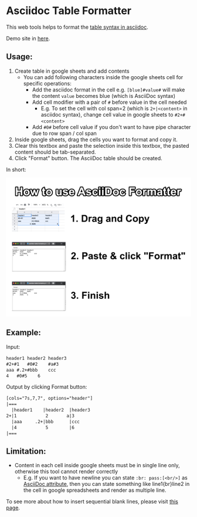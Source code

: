 # Asciidoc Table Formatter

This web tools helps to format the [table syntax in asciidoc](https://asciidoctor.org/docs/asciidoc-syntax-quick-reference/#tables).

Demo site in [here](https://asciidoc-table-formatter.github.io).

## Usage:

1. Create table in google sheets and add contents
    * You can add following characters inside the google sheets cell for specific operations:
        * Add the asciidoc format in the cell e.g. `[blue]#value#` will make the content `value` becomes blue (which is AsciiDoc syntax)
        * Add cell modifier with a pair of `#` before value in the cell needed
            * E.g. To set the cell with col span=2 (which is `2+|<content>` in asciidoc syntax), change cell value in google sheets to `#2+#<content>`
        * Add `#0#` before cell value if you don't want to have pipe character due to row span / col span
2. Inside google sheets, drag the cells you want to format and copy it.
3. Clear this textbox and paste the selection inside this textbox, the pasted content should be tab-separated.
4. Click "Format" button. The AsciiDoc table should be created.

In short:

![Instructions](https://github.com/asciidoc-table-formatter/asciidoc-table-formatter.github.io/blob/master/Instruction.jpeg?raw=true)

## Example:

Input:
```
header1	header2	header3
#2+#1	#0#2	#a#3
aaa	#.2+#bbb	ccc
4	#0#5	6
```

Output by clicking Format button:

```
[cols="7s,7,7", options="header"]
|===
  |header1    |header2  |header3
2+|1           2       a|3      
  |aaa     .2+|bbb      |ccc    
  |4           5        |6      
|===
```

## Limitation:

* Content in each cell inside google sheets must be in single line only, otherwise this tool cannot render correctly
    * E.g. If you want to have newline you can state `:br: pass:[<br/>]` as [AsciiDoc attribute](http://asciidoc.github.io/asciidoc/chunked/ch28.html), then you can state something like line1{br}line2 in the cell in google spreadsheets and render as multiple line.

To see more about how to insert sequential blank lines, please visit [this page](https://github.com/asciidoctor/asciidoctor/wiki/How-to-insert-sequential-blank-lines).

